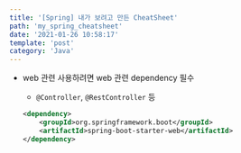 ```yaml
---
title: '[Spring] 내가 보려고 만든 CheatSheet'
path: 'my_spring_cheatsheet'
date: '2021-01-26 10:58:17'
template: 'post'
category: 'Java'
---
```


* web 관련 사용하려면 web 관련 dependency 필수
    * `@Controller`, `@RestController` 등

    ```xml
    <dependency>
        <groupId>org.springframework.boot</groupId>
        <artifactId>spring-boot-starter-web</artifactId>
    </dependency>
    ```